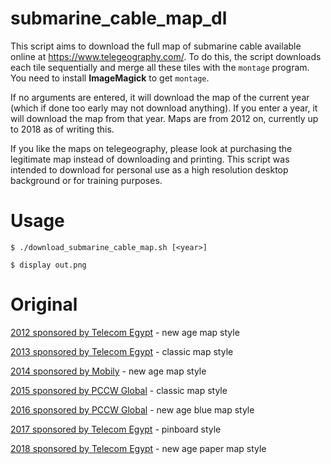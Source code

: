 submarine_cable_map_dl
======================
This script aims to download the full map of submarine cable available online at https://www.telegeography.com/. To do this, the script downloads each tile sequentially and merge all these tiles with the `montage` program. You need to install **ImageMagick** to get `montage`.

If no arguments are entered, it will download the map of the current year (which if done too early may not download anything). If you enter a year, it will download the map from that year. Maps are from 2012 on, currently up to 2018 as of writing this.

If you like the maps on telegeography, please look at purchasing the legitimate map instead of downloading and printing. This script was intended to download for personal use as a high resolution desktop background or for training purposes.

Usage
=====
``$ ./download_submarine_cable_map.sh [<year>]``

``$ display out.png``

Original
========
[2012 sponsored by Telecom Egypt](http://submarine-cable-map-2012.telegeography.com/) - new age map style

[2013 sponsored by Telecom Egypt](http://submarine-cable-map-2013.telegeography.com/) - classic map style

[2014 sponsored by Mobily](http://submarine-cable-map-2014.telegeography.com/) - new age map style

[2015 sponsored by PCCW Global](http://submarine-cable-map-2015.telegeography.com/) - classic map style

[2016 sponsored by PCCW Global](http://submarine-cable-map-2016.telegeography.com/) - new age blue map style

[2017 sponsored by Telecom Egypt](http://submarine-cable-map-2017.telegeography.com/) - pinboard style

[2018 sponsored by Telecom Egypt](http://submarine-cable-map-2018.telegeography.com/) - new age paper map style
